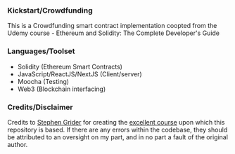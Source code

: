 ### Kickstart/Crowdfunding

This is a Crowdfunding smart contract implementation coopted from the Udemy course - Ethereum and Solidity: The Complete Developer's Guide 

### Languages/Toolset
- Solidity (Ethereum Smart Contracts)
- JavaScript/ReactJS/NextJS (Client/server)
- Moocha (Testing)
- Web3 (Blockchain interfacing)

### Credits/Disclaimer

Credits to [Stephen Grider](https://www.udemy.com/user/sgslo/) for creating the [excellent course](https://www.udemy.com/course/ethereum-and-solidity-the-complete-developers-guide/) upon which this repository is based. If there are any errors within the codebase, they should be attributed to an oversight on my part, and in no part a fault of the original author.
